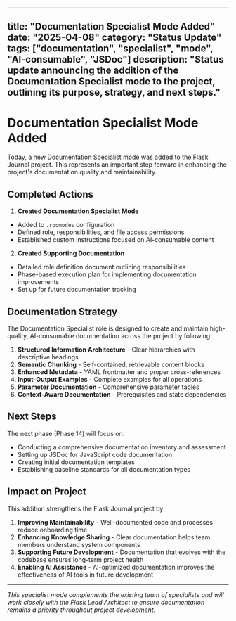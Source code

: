 ***

title: "Documentation Specialist Mode Added"
date: "2025-04-08"
category: "Status Update"
tags: \["documentation", "specialist", "mode", "AI-consumable", "JSDoc"]
description: "Status update announcing the addition of the Documentation Specialist mode to the project, outlining its purpose, strategy, and next steps."
----------------------------------------------------------------------------------------------------------------------------------------------------------

# Documentation Specialist Mode Added

Today, a new Documentation Specialist mode was added to the Flask Journal project. This represents an important step forward in enhancing the project's documentation quality and maintainability.

## Completed Actions

1. **Created Documentation Specialist Mode**

- Added to `.roomodes` configuration
- Defined role, responsibilities, and file access permissions
- Established custom instructions focused on AI-consumable content

2. **Created Supporting Documentation**

- Detailed role definition document outlining responsibilities
- Phase-based execution plan for implementing documentation improvements
- Set up for future documentation tracking

## Documentation Strategy

The Documentation Specialist role is designed to create and maintain high-quality, AI-consumable documentation across the project by following:

1. **Structured Information Architecture** - Clear hierarchies with descriptive headings
2. **Semantic Chunking** - Self-contained, retrievable content blocks
3. **Enhanced Metadata** - YAML frontmatter and proper cross-references
4. **Input-Output Examples** - Complete examples for all operations
5. **Parameter Documentation** - Comprehensive parameter tables
6. **Context-Aware Documentation** - Prerequisites and state dependencies

## Next Steps

The next phase (Phase 14) will focus on:

- Conducting a comprehensive documentation inventory and assessment
- Setting up JSDoc for JavaScript code documentation
- Creating initial documentation templates
- Establishing baseline standards for all documentation types

## Impact on Project

This addition strengthens the Flask Journal project by:

1. **Improving Maintainability** - Well-documented code and processes reduce onboarding time
2. **Enhancing Knowledge Sharing** - Clear documentation helps team members understand system components
3. **Supporting Future Development** - Documentation that evolves with the codebase ensures long-term project health
4. **Enabling AI Assistance** - AI-optimized documentation improves the effectiveness of AI tools in future development

***

*This specialist mode complements the existing team of specialists and will work closely with the Flask Lead Architect to ensure documentation remains a priority throughout project development.*
